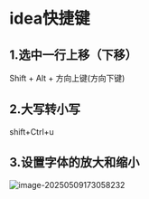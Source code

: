 # idea快捷键

## 1.选中一行上移（下移）

Shift + Alt + 方向上键(方向下键)

## 2.大写转小写

shift+Ctrl+u

## 3.设置字体的放大和缩小

![image-20250509173058232](C:\Users\admin\Desktop\笔记\idea快捷键\image-20250509173058232.png)